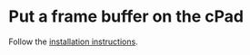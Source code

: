 # Put a frame buffer on the cPad

Follow the [installation instructions](http://jan-steinhoff.de/code/cpadfb.html).
